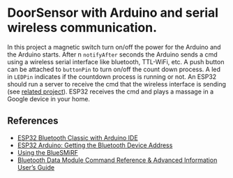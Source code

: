 # DoorSensor with Arduino and serial wireless communication.

In this project a magnetic switch turn on/off the power for the Arduino and the Arduino starts. After n `notifyAfter` seconds the Arduino sends a cmd using a wireless serial interface like bluetooth, TTL-WiFi, etc. A push button can be attached to `buttonPin` to turn on/off the count down process. A led in `LEDPin` indicates if the countdown process is running or not. An ESP32 should run a server to receive the cmd that the wireless interface is sending (see [related project](../ESPHomeServer/ESPHomeServer.ino)). ESP32 receives the cmd and plays a massage in a Google device in your home.

## References

- [ESP32 Bluetooth Classic with Arduino IDE](https://randomnerdtutorials.com/esp32-bluetooth-classic-arduino-ide/)
- [ESP32 Arduino: Getting the Bluetooth Device Address](https://techtutorialsx.com/2018/03/09/esp32-arduino-getting-the-bluetooth-device-address/)
- [Using the BlueSMiRF](https://learn.sparkfun.com/tutorials/using-the-bluesmirf/introduction/)
- [Bluetooth Data Module Command Reference & Advanced Information User’s Guide](https://cdn.sparkfun.com/assets/1/e/e/5/d/5217b297757b7fd3748b4567.pdf)
